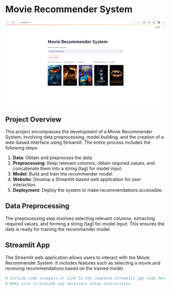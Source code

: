 # Movie Recommender System
![Preview](image.png)

## Project Overview

This project encompasses the development of a Movie Recommender System, involving data preprocessing, model building, and the creation of a web-based interface using Streamlit. The entire process includes the following steps:

1. **Data**: Obtain and preprocess the data.
2. **Preprocessing**: Keep relevant columns, obtain required values, and concatenate them into a string (tag) for model input.
3. **Model**: Build and train the recommender model.
4. **Website**: Develop a Streamlit-based web application for user interaction.
5. **Deployment**: Deploy the system to make recommendations accessible.

## Data Preprocessing

The preprocessing step involves selecting relevant columns, extracting required values, and forming a string (tag) for model input. This ensures the data is ready for training the recommender model.

## Streamlit App

The Streamlit web application allows users to interact with the Movie Recommender System. It includes features such as selecting a movie and receiving recommendations based on the trained model.

```python
# Include code snippets or link to the complete Streamlit app code here
# Make sure to provide any necessary setup instructions
